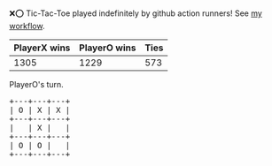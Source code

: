 :x::o: Tic-Tac-Toe played indefinitely by github action runners! See [my workflow](.github/workflows/play.yaml).

|PlayerX wins|PlayerO wins|Ties|
|-|-|-|
|1305|1229|573|

PlayerO's turn.

<pre>
+---+---+---+
| O | X | X |
+---+---+---+
|   | X |   |
+---+---+---+
| O | O |   |
+---+---+---+
</pre>